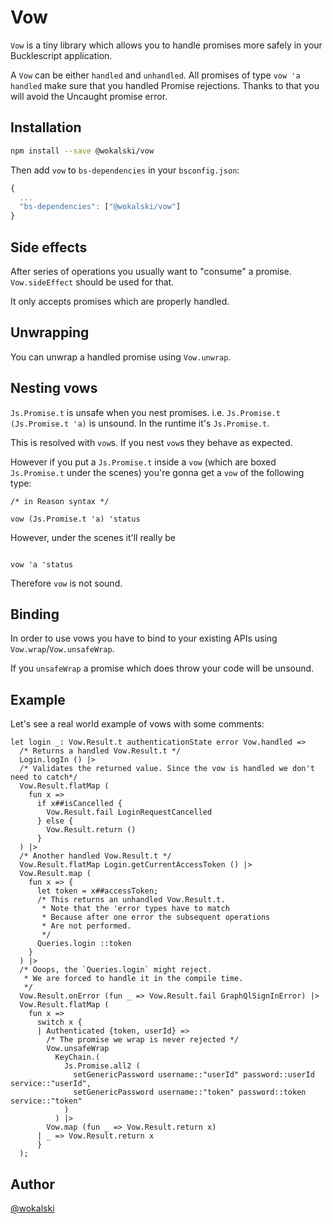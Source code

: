 # Vow

`Vow` is a tiny library which allows you to handle promises more safely in your Bucklescript application.

A `Vow` can be either `handled` and `unhandled`. All promises of type `vow 'a handled` make sure that you handled Promise rejections. Thanks to that you will avoid the Uncaught promise error.

## Installation

```sh
npm install --save @wokalski/vow
```

Then add `vow` to `bs-dependencies` in your `bsconfig.json`:
```js
{
  ...
  "bs-dependencies": ["@wokalski/vow"]
}
```

## Side effects

After series of operations you usually want to "consume" a promise. `Vow.sideEffect` should be used for that.

It only accepts promises which are properly handled.

## Unwrapping

You can unwrap a handled promise using `Vow.unwrap`.

## Nesting vows

`Js.Promise.t` is unsafe when you nest promises. i.e. `Js.Promise.t (Js.Promise.t 'a)` is unsound. In the runtime it's `Js.Promise.t`.

This is resolved with `vow`s. If you nest `vow`s they behave as expected.

However if you put a `Js.Promise.t` inside a `vow` (which are boxed `Js.Promise.t` under the scenes) you're gonna get a `vow` of the following type:

```reason
/* in Reason syntax */

vow (Js.Promise.t 'a) 'status
```
However, under the scenes it'll really be

```reason

vow 'a 'status
```

Therefore `vow` is not sound.

## Binding

In order to use vows you have to bind to your existing APIs using `Vow.wrap`/`Vow.unsafeWrap`.

If you `unsafeWrap` a promise which does throw your code will be unsound.

## Example

Let's see a real world example of vows with some comments:

```reason
let login _: Vow.Result.t authenticationState error Vow.handled =>
  /* Returns a handled Vow.Result.t */
  Login.logIn () |>
  /* Validates the returned value. Since the vow is handled we don't need to catch*/
  Vow.Result.flatMap (
    fun x =>
      if x##isCancelled {
        Vow.Result.fail LoginRequestCancelled
      } else {
        Vow.Result.return ()
      }
  ) |>
  /* Another handled Vow.Result.t */
  Vow.Result.flatMap Login.getCurrentAccessToken () |>
  Vow.Result.map (
    fun x => {
      let token = x##accessToken;
      /* This returns an unhandled Vow.Result.t.
       * Note that the 'error types have to match
       * Because after one error the subsequent operations
       * Are not performed.
       */
      Queries.login ::token
    }
  ) |>
  /* Ooops, the `Queries.login` might reject.
   * We are forced to handle it in the compile time.
   */
  Vow.Result.onError (fun _ => Vow.Result.fail GraphQlSignInError) |>
  Vow.Result.flatMap (
    fun x =>
      switch x {
      | Authenticated {token, userId} =>
        /* The promise we wrap is never rejected */
        Vow.unsafeWrap
          KeyChain.(
            Js.Promise.all2 (
              setGenericPassword username::"userId" password::userId service::"userId",
              setGenericPassword username::"token" password::token service::"token"
            )
          ) |>
        Vow.map (fun _ => Vow.Result.return x)
      | _ => Vow.Result.return x
      }
  );
```

## Author

[@wokalski](http://twitter.com/wokalski) 

